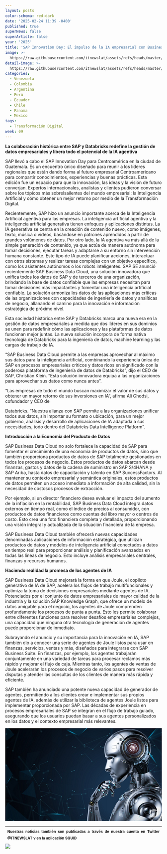 ```yaml
---
layout: posts
color-schema: red-dark
date: '2025-02-24 11:39 -0400'
published: true
superNews: false
superArticle: false
year: '2025'
title: 'SAP Innovation Day: El impulso de la IA empresarial con Business Data Cloud'
image: >-
  https://raw.githubusercontent.com/itnewslat/assets/refs/heads/master/img/540x320/Robot-IA-p.jpg
detail-image: >-
  https://raw.githubusercontent.com/itnewslat/assets/refs/heads/master/img/1024x680/Robot-IA-g.jpg
categories:
  - Venezuela
  - Colombia
  - Argentina
  - Perú
  - Ecuador
  - Chile
  - Panama
  - Mexico
tags:
  - Transformación Digital
week: 09
---
```

**La colaboración histórica entre SAP y Databricks redefine la gestión de datos empresariales y libera todo el potencial de la IA agentiva**

SAP llevó a cabo el SAP Innovation Day para Centroamérica en la ciudad de Guatemala. Es un encuentro único diseñado para reunir a los líderes regionales que están dando forma al futuro empresarial Centroamericano para compartir conocimientos, experiencias y buenas prácticas. Esta edición fue un espacio para que la innovación, las ideas y la visión de futuro converjan. Expertos internacionales, analistas y clientes pudieron conversar sobre los tópicos más sobrelsailentes del mundo empresarial: la Inteligencia Artificial y cómo obtener un mejor retorno por medio de la Transformación Digital.

Recientemente, SAP hizo un anuncio importante acerca de la Inteligencia Artificial agentiva para las empresas. La inteligencia artificial agentiva y la inteligencia artificial generativa tienen enfoques y aplicaciones distintas. La IA generativa se centra en la creación de contenido nuevo, como imágenes, texto, música o videos, basándose en patrones aprendidos a partir de grandes volúmenes de datos. Por otro lado, la IA agentiva va más allá de la simple generación de contenido, ya que actúa de manera autónoma para tomar decisiones, ejecutar tareas y adaptarse a su entorno sin intervención humana constante. Este tipo de IA puede planificar acciones, interactuar con otros sistemas y realizar tareas complejas con un objetivo específico, como los asistentes autónomos o los robots inteligentes. SAP SE anunció recientemente SAP Business Data Cloud, una solución innovadora que unifica todos los datos de SAP y de terceros de una organización, brindando la base de datos confiable que las empresas necesitan para tomar decisiones más impactantes y fomentar una inteligencia artificial confiable. La solución armoniza los datos de las aplicaciones más críticas de las organizaciones con capacidades de ingeniería de datos y analíticas de negocio, allanando el camino para la innovación e información estratégica de próximo nivel.

Esta sociedad histórica entre SAP y Databricks marca una nueva era en la gestión de datos empresariales a medida que dos líderes en sus dominios se unen para redefinir cómo las aplicaciones y las plataformas de datos funcionan mejor juntas. La nueva solución incorpora de forma nativa tecnología de Databricks para la ingeniería de datos, machine learning y las cargas de trabajo de IA.

“SAP Business Data Cloud permite a las empresas aprovechar al máximo sus datos para la inteligencia artificial, combinando la experiencia única de SAP en procesos empresariales críticos y datos ricos en significado con la poderosa plataforma de ingeniería de datos de Databricks”, dijo el CEO de SAP, Christian Klein. “Esta solución innovadora equipa a las organizaciones para aprovechar sus datos como nunca antes”.

“Las empresas de todo el mundo buscan maximizar el valor de sus datos y obtener un mayor retorno de sus inversiones en IA”, afirma Ali Ghodsi, cofundador y CEO de

Databricks. “Nuestra alianza con SAP permite a las organizaciones unificar todos sus datos, sin importar su formato o ubicación, para un mejor gobierno, análisis y desarrollo de aplicaciones de IA adaptada a sus necesidades, todo dentro del Databricks Data Intelligence Platform”.

**Introducción a la Economía del Producto de Datos**

SAP Business Data Cloud no solo fortalece la capacidad de SAP para fomentar el crecimiento de una economía de productos de datos, sino que también proporciona productos de datos de SAP totalmente gestionados en todos los procesos de negocio. Estos productos de datos abarcan desde finanzas, gastos y datos de la cadena de suministro en SAP S/4HANA y SAP Ariba, hasta datos de capacitación y talento en SAP SuccessFactors. Al mantener su contexto empresarial y semántica originales, estos productos de datos permiten un acceso inmediato a información de alta calidad, sin la necesidad de costosos procesos de extracción.

Por ejemplo, si un director financiero desea evaluar el impacto del aumento de la inflación en la rentabilidad, SAP Business Data Cloud integra datos externos en tiempo real, como el índice de precios al consumidor, con productos de datos financieros como cuentas del libro mayor o centros de costo. Esto crea una foto financiera completa y detallada, proporcionando una visión integral y actualizada de la situación financiera de la empresa.

SAP Business Data Cloud también ofrecerá nuevas capacidades denominadas aplicaciones de información estratégica, que utilizan productos de datos y modelos de inteligencia artificial conectados a datos en tiempo real para proporcionar análisis y planificación avanzados en todas las líneas de negocio. Esto incluye análisis empresariales centrales, finanzas y recursos humanos.

**Haciendo realidad la promesa de los agentes de IA**

SAP Business Data Cloud mejorará la forma en que Joule, el copiloto generativo de IA de SAP, acelera los flujos de trabajo multifuncionales y optimiza la toma de decisiones empresariales mediante agentes de IA. Potenciados por el conjunto de datos empresariales de mayor calidad de la industria y la solución SAP Knowledge Graph, que ofrece un modelo de datos amigable para el negocio, los agentes de Joule comprenden profundamente los procesos de punta a punta. Esto les permite colaborar entre diferentes funciones para resolver desafíos empresariales complejos, una capacidad que ninguna otra tecnología de generación de agentes puede proporcionar de inmediato.

Subrayando el anuncio y su importancia para la innovación en IA, SAP también dio a conocer una serie de agentes de Joule listos para usar en finanzas, servicios, ventas y más, diseñados para integrarse con SAP Business Suite. En finanzas, por ejemplo, los agentes trabajarán conjuntamente en una variedad de tareas para procesar reclamos más rápido y mejorar el flujo de caja. Mientras tanto, los agentes de ventas de Joule acelerarán los procesos de negocio de varios pasos para resolver disputas y atender las consultas de los clientes de manera más rápida y eficiente.

SAP también ha anunciado una potente nueva capacidad de generador de agentes, permitiendo a los clientes crear e implementar sus propios agentes de IA, además de utilizar la biblioteca de agentes Joule listos para implementar proporcionada por SAP. Las décadas de experiencia en procesos empresariales de SAP se integran en el flujo de trabajo guiado, asegurando que los usuarios puedan basar a sus agentes personalizados en los datos y el contexto empresarial más relevantes.

![](https://raw.githubusercontent.com/itnewslat/assets/refs/heads/master/img/540x320/Robot-IA-p.jpg)

<table style="height: 42px;" width="569">
<tbody>
<tr>
<td style="text-align: justify;"><sub><strong>Nuestras noticias también son publicadas a través de nuestra cuenta en Twitter <a href="https://twitter.com/itnewslat?lang=es">@ITNEWSLAT</a> y en la aplicación <a href="https://squidapp.co/en/">SQUID</a></strong></sub></td>
</tr>
</tbody>
</table>

<img src="https://tracker.metricool.com/c3po.jpg?hash=56f88a41e39ab42c063cc51676587a04"/>
